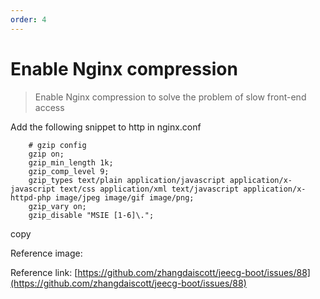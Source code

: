 ```yaml
---
order: 4
---
```


# Enable Nginx compression

> Enable Nginx compression to solve the problem of slow front-end access

Add the following snippet to http in nginx.conf

```
    # gzip config
    gzip on;
    gzip_min_length 1k;
    gzip_comp_level 9;
    gzip_types text/plain application/javascript application/x-javascript text/css application/xml text/javascript application/x-httpd-php image/jpeg image/gif image/png;
    gzip_vary on;
    gzip_disable "MSIE [1-6]\.";
```

copy

Reference image:

Reference link: [https://github.com/zhangdaiscott/jeecg-boot/issues/88](https://github.com/zhangdaiscott/jeecg-boot/issues/88)
